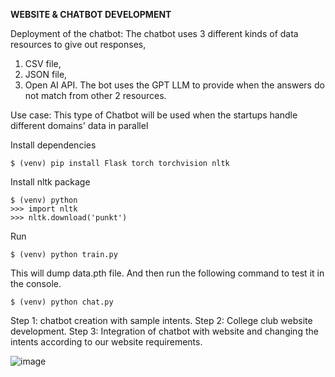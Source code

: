 **WEBSITE & CHATBOT DEVELOPMENT**

Deployment of the chatbot: The chatbot uses 3 different kinds of data resources to give out responses, 
1. CSV file,
2. JSON file,
3. Open AI API.
The bot uses the GPT LLM to provide when the answers do not match from other 2 resources.

Use case: This type of Chatbot will be used when the startups handle different domains' data in parallel

Install dependencies
```
$ (venv) pip install Flask torch torchvision nltk
```
Install nltk package
```
$ (venv) python
>>> import nltk
>>> nltk.download('punkt')
```
Run
```
$ (venv) python train.py
```
This will dump data.pth file. And then run
the following command to test it in the console.
```
$ (venv) python chat.py
```

Step 1: chatbot creation with sample intents.
Step 2: College club website development. 
Step 3: Integration of chatbot with website and changing the intents according to our website requirements.

![image](https://github.com/Vedarutvija/chatbot-web/assets/52282654/2152a47c-8708-4d78-8923-8ae0e611e503)


